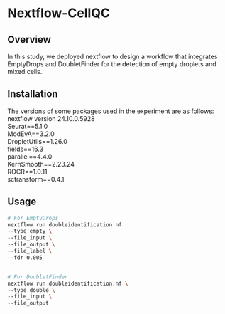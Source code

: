 # Nextflow-CellQC

## Overview
In this study, we deployed nextflow to design a workflow that integrates EmptyDrops and DoubletFinder for the detection of empty droplets and mixed cells.

## Installation
The versions of some packages used in the experiment are as follows:
nextflow version 24.10.0.5928 \
Seurat==5.1.0 \
ModEvA==3.2.0 \
DropletUtils==1.26.0 \
fields==16.3 \
parallel==4.4.0 \
KernSmooth==2.23.24 \
ROCR==1.0.11 \
sctransform==0.4.1 


## Usage
```bash
# For EmptyDrops
nextflow run doubleidentification.nf
--type empty \
--file_input \
--file_output \ 
--file_label \
--fdr 0.005 


# For DoubletFinder
nextflow run doubleidentification.nf \
--type double \
--file_input \
--file_output 

